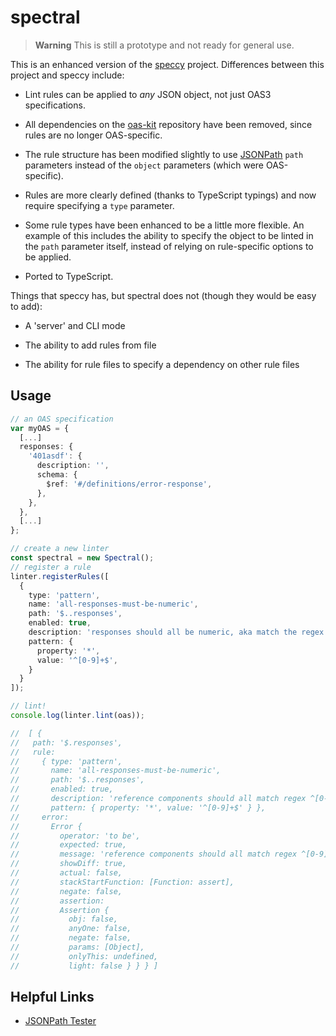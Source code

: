 # spectral

> **Warning** This is still a prototype and not ready for general use.

This is an enhanced version of the [speccy](https://github.com/wework/speccy)
project. Differences between this project and speccy include:

- Lint rules can be applied to _any_ JSON object, not just OAS3 specifications.

- All dependencies on the [oas-kit](https://github.com/Mermade/oas-kit/)
  repository have been removed, since rules are no longer OAS-specific.

- The rule structure has been modified slightly to use
  [JSONPath](http://goessner.net/articles/JsonPath/) `path` parameters instead
  of the `object` parameters (which were OAS-specific).

- Rules are more clearly defined (thanks to TypeScript typings) and now require
  specifying a `type` parameter.

- Some rule types have been enhanced to be a little more flexible. An example of
  this includes the ability to specify the object to be linted in the `path`
  parameter itself, instead of relying on rule-specific options to be applied.

- Ported to TypeScript.

Things that speccy has, but spectral does not (though they would be easy to add):

- A 'server' and CLI mode

- The ability to add rules from file

- The ability for rule files to specify a dependency on other rule files

## Usage

```typescript
// an OAS specification
var myOAS = {
  [...]
  responses: {
    '401asdf': {
      description: '',
      schema: {
        $ref: '#/definitions/error-response',
      },
    },
  },
  [...]
};

// create a new linter
const spectral = new Spectral();
// register a rule
linter.registerRules([
  {
    type: 'pattern',
    name: 'all-responses-must-be-numeric',
    path: '$..responses',
    enabled: true,
    description: 'responses should all be numeric, aka match the regex ^[0-9]+',
    pattern: {
      property: '*',
      value: '^[0-9]+$',
    }
  }
]);

// lint!
console.log(linter.lint(oas));

//  [ {
//   path: '$.responses',
//   rule:
//     { type: 'pattern',
//       name: 'all-responses-must-be-numeric',
//       path: '$..responses',
//       enabled: true,
//       description: 'reference components should all match regex ^[0-9]+',
//       pattern: { property: '*', value: '^[0-9]+$' } },
//     error:
//       Error {
//         operator: 'to be',
//         expected: true,
//         message: 'reference components should all match regex ^[0-9]+',
//         showDiff: true,
//         actual: false,
//         stackStartFunction: [Function: assert],
//         negate: false,
//         assertion:
//         Assertion {
//           obj: false,
//           anyOne: false,
//           negate: false,
//           params: [Object],
//           onlyThis: undefined,
//           light: false } } } ]
```

## Helpful Links

- [JSONPath Tester](https://jsonpath.curiousconcept.com/)
